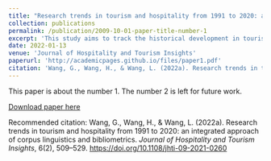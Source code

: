 ```yaml
---
title: "Research trends in tourism and hospitality from 1991 to 2020: an integrated approach of corpus linguistics and bibliometrics"
collection: publications
permalink: /publication/2009-10-01-paper-title-number-1
excerpt: 'This study aims to track the historical development in tourism and hospitality research over the past 30 years by applying a novel interdisciplinary approach, combining both corpus linguistics and bibliometric analysis.'
date: 2022-01-13
venue: 'Journal of Hospitality and Tourism Insights'
paperurl: 'http://academicpages.github.io/files/paper1.pdf'
citation: 'Wang, G., Wang, H., & Wang, L. (2022a). Research trends in tourism and hospitality from 1991 to 2020: an integrated approach of corpus linguistics and bibliometrics. *Journal of Hospitality and Tourism Insights*, 6(2), 509–529. https://doi.org/10.1108/jhti-09-2021-0260'
---
```

This paper is about the number 1. The number 2 is left for future work.

[Download paper here](http://academicpages.github.io/files/paper1.pdf)

Recommended citation: Wang, G., Wang, H., & Wang, L. (2022a). Research trends in tourism and hospitality from 1991 to 2020: an integrated approach of corpus linguistics and bibliometrics. _Journal of Hospitality and Tourism Insights_, 6(2), 509–529. https://doi.org/10.1108/jhti-09-2021-0260
